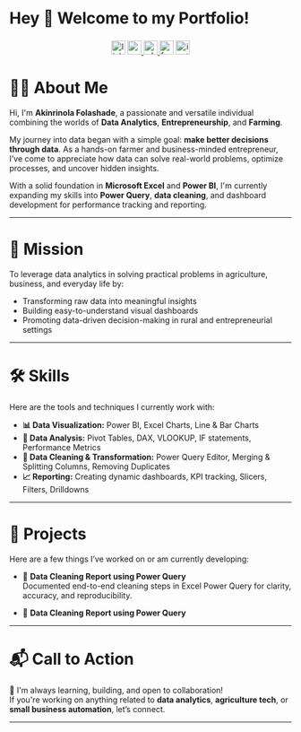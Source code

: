 <h1 align="left">Hey 👋 Welcome to my Portfolio!</h1>

###

<div align="center">
</div>

###

<div align="center">
  <img src="https://img.shields.io/static/v1?message=LinkedIn&logo=linkedin&label=Connect&color=0077B5&logoColor=white&labelColor=&style=for-the-badge" height="25" alt="linkedin logo"  />
  <a href="bibiire2023@gmail.com" target="_blank">
    <img src="https://img.shields.io/static/v1?message=Gmail&logo=gmail&label=Mail&color=D14836&logoColor=white&labelColor=&style=for-the-badge" height="25" alt="gmail logo"  />
  </a>
  <a href="wa.link/r93gj3" target="_blank">
    <img src="https://img.shields.io/static/v1?message=Whatsapp&logo=whatsapp&label=Chat&color=25D366&logoColor=white&labelColor=&style=for-the-badge" height="25" alt="whatsapp logo"  />
  </a>
  <img src="https://img.shields.io/static/v1?message=Facebook&logo=facebook&label=&color=1877F2&logoColor=white&labelColor=&style=for-the-badge" height="25" alt="facebook logo"  />
  <img src="https://img.shields.io/static/v1?message=Instagram&logo=instagram&label=&color=E4405F&logoColor=white&labelColor=&style=for-the-badge" height="25" alt="instagram logo"  />
</div>

###
# 👩‍💻 About Me

Hi, I'm **Akinrinola Folashade**, a passionate and versatile individual combining the worlds of **Data Analytics**, **Entrepreneurship**, and **Farming**.

My journey into data began with a simple goal: **make better decisions through data**. As a hands-on farmer and business-minded entrepreneur, I’ve come to appreciate how data can solve real-world problems, optimize processes, and uncover hidden insights.

With a solid foundation in **Microsoft Excel** and **Power BI**, I'm currently expanding my skills into **Power Query**, **data cleaning**, and dashboard development for performance tracking and reporting.

---

# 🎯 Mission

To leverage data analytics in solving practical problems in agriculture, business, and everyday life by:
- Transforming raw data into meaningful insights
- Building easy-to-understand visual dashboards
- Promoting data-driven decision-making in rural and entrepreneurial settings

---

# 🛠️ Skills

Here are the tools and techniques I currently work with:

- **📊 Data Visualization:** Power BI, Excel Charts, Line & Bar Charts
- **🧮 Data Analysis:** Pivot Tables, DAX, VLOOKUP, IF statements, Performance Metrics
- **📂 Data Cleaning & Transformation:** Power Query Editor, Merging & Splitting Columns, Removing Duplicates
- **📈 Reporting:** Creating dynamic dashboards, KPI tracking, Slicers, Filters, Drilldowns

---

# 🚧 Projects

Here are a few things I’ve worked on or am currently developing:

- 🧼 **Data Cleaning Report using Power Query**  
  Documented end-to-end cleaning steps in Excel Power Query for clarity, accuracy, and reproducibility.

- 🧼 **Data Cleaning Report using Power Query**  

---

# 📬 Call to Action

🚀 I'm always learning, building, and open to collaboration!  
If you're working on anything related to **data analytics**, **agriculture tech**, or **small business automation**, let’s connect.

---



<!--
**AkinsDiaries/AkinsDiaries** is a ✨ _special_ ✨ repository because its `README.md` (this file) appears on your GitHub profile.

Here are some ideas to get you started:

- 🔭 I’m currently working on ...
- 🌱 I’m currently learning ...
- 👯 I’m looking to collaborate on ...
- 🤔 I’m looking for help with ...
- 💬 Ask me about ...
- 📫 How to reach me: ...
- 😄 Pronouns: ...
- ⚡ Fun fact: ...
-->

